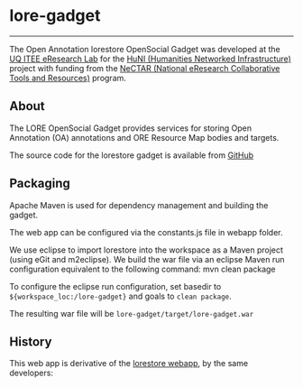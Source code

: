 # lore-gadget
---

The Open Annotation lorestore OpenSocial Gadget was developed at the [UQ ITEE eResearch Lab](http://itee.uq.edu.au/~eresearch) for the [HuNI (Humanities Networked Infrastructure)](http://huni.net.au/) project with funding from the [NeCTAR (National eResearch Collaborative Tools and Resources)](http://nectar.org.au/) program.

## About

The LORE OpenSocial Gadget provides services for storing Open Annotation (OA) annotations and ORE Resource Map bodies and targets.

The source code for the lorestore gadget is available from [GitHub](https://github.com/uq-eresearch/lore-gadget/)

## Packaging

Apache Maven is used for dependency management and building the gadget. 

The web app can be configured via the constants.js file in webapp folder.

We use eclipse to import lorestore into the workspace as a Maven project (using eGit and m2eclipse). 
We build the war file via an eclipse Maven run configuration equivalent to the following command:
mvn clean package

To configure the eclipse run configuration, set basedir to `${workspace_loc:/lore-gadget}` and goals to `clean package`.

The resulting war file will be `lore-gadget/target/lore-gadget.war`


## History

This web app is derivative of the [lorestore webapp](https://github.com/uq-eresearch/lorestore), by the same developers:
